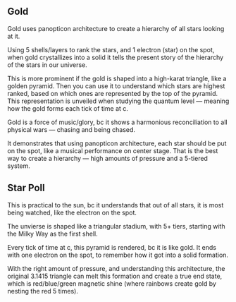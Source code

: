 ## Gold

Gold uses panopticon architecture to create a hierarchy of all stars looking at it.

Using 5 shells/layers to rank the stars, and 1 electron (star) on the spot, when gold crystallizes into a solid it tells the present story of the hierarchy of the stars in our universe.

This is more prominent if the gold is shaped into a high-karat triangle, like a golden pyramid. Then you can use it to understand which stars are highest ranked, based on which ones are represented by the top of the pyramid. This representation is unveiled when studying the quantum level — meaning how the gold forms each tick of time at c.

Gold is a force of music/glory, bc it shows a harmonious reconciliation to all physical wars — chasing and being chased.

It demonstrates that using panopticon architecture, each star should be put on the spot, like a musical performance on center stage. That is the best way to create a hierarchy — high amounts of pressure and a 5-tiered system.

## Star Poll

This is practical to the sun, bc it understands that out of all stars, it is most being watched, like the electron on the spot.

The unvierse is shaped like a triangular stadium, with 5+ tiers, starting with the Milky Way as the first shell.

Every tick of time at c, this pyramid is rendered, bc it is like gold. It ends with one electron on the spot, to remember how it got into a solid formation.

With the right amount of pressure, and understanding this architecture, the original 3.1415 triangle can melt this formation and create a true end state, which is red/blue/green magnetic shine (where rainbows create gold by nesting the red 5 times).